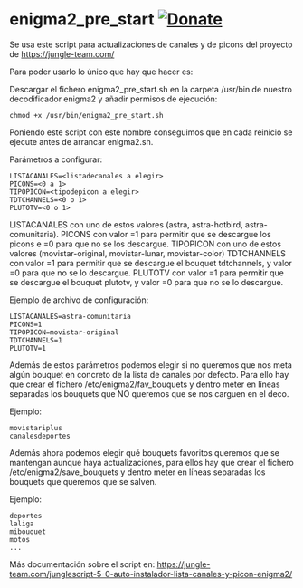 # enigma2_pre_start <a href="https://www.paypal.me/jungleteam" rel="nofollow"><img src="https://camo.githubusercontent.com/d5d24e33e2f4b6fe53987419a21b203c03789a8f/68747470733a2f2f696d672e736869656c64732e696f2f62616467652f446f6e6174652d50617950616c2d677265656e2e737667" alt="Donate" data-canonical-src="https://img.shields.io/badge/Donate-PayPal-green.svg" style="max-width:100%;"></a></h1>

Se usa este script para actualizaciones de canales y de picons del proyecto de https://jungle-team.com/

Para poder usarlo lo único que hay que hacer es:

Descargar el fichero enigma2_pre_start.sh en la carpeta /usr/bin de nuestro decodificador enigma2 y añadir permisos de ejecución:

`chmod +x /usr/bin/enigma2_pre_start.sh`

Poniendo este script con este nombre conseguimos que en cada reinicio se ejecute antes de arrancar enigma2.sh.

Parámetros a configurar:

```
LISTACANALES=<listadecanales a elegir>
PICONS=<0 a 1> 
TIPOPICON=<tipodepicon a elegir>
TDTCHANNELS=<0 o 1>
PLUTOTV=<0 o 1>
```

LISTACANALES con uno de estos valores (astra, astra-hotbird, astra-comunitaria). 
PICONS con valor =1 para permitir que se descargue los picons e =0 para que no se los descargue.
TIPOPICON con uno de estos valores (movistar-original, movistar-lunar, movistar-color)
TDTCHANNELS con valor =1 para permitir que se descargue el bouquet tdtchannels, y valor =0 para que no se lo descargue.
PLUTOTV con valor =1 para permitir que se descargue el bouquet plutotv, y valor =0 para que no se lo descargue.

Ejemplo de archivo de configuración:

```
LISTACANALES=astra-comunitaria
PICONS=1
TIPOPICON=movistar-original
TDTCHANNELS=1
PLUTOTV=1
```

Además de estos parámetros podemos elegir si no queremos que nos meta algún bouquet en concreto de la lista de canales por defecto. Para ello hay que crear el fichero /etc/enigma2/fav_bouquets y dentro meter en líneas separadas los bouquets que NO queremos que se nos carguen en el deco.

Ejemplo:

```
movistariplus
canalesdeportes
```

Además ahora podemos elegir qué bouquets favoritos queremos que se mantengan aunque haya actualizaciones, para ellos hay que crear el fichero /etc/enigma2/save_bouquets y dentro meter en líneas separadas los bouquets que queremos que se salven.

Ejemplo:

```
deportes
laliga
mibouquet
motos
...
```

Más documentación sobre el script en: https://jungle-team.com/junglescript-5-0-auto-instalador-lista-canales-y-picon-enigma2/